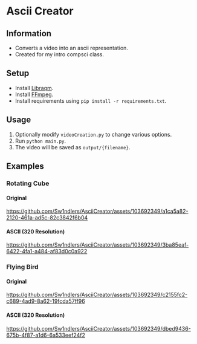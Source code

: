 # Ascii Creator

## Information

- Converts a video into an ascii representation.
- Created for my intro compsci class.

## Setup

- Install [Libraqm](https://github.com/HOST-Oman/libraqm).  
- Install [FFmpeg](https://ffmpeg.org/).  
- Install requirements using `pip install -r requirements.txt`.  

## Usage

1. Optionally modify `videoCreation.py` to change various options.
2. Run `python main.py`.
3. The video will be saved as `output/{filename}`.

## Examples

### Rotating Cube

#### Original

https://github.com/Sw1ndlers/AsciiCreator/assets/103692349/a1ca5a82-2120-461a-ad5c-82c3842f6b04

#### ASCII (320 Resolution)

https://github.com/Sw1ndlers/AsciiCreator/assets/103692349/3ba85eaf-6422-4fa1-a484-af83d0c0a922

### Flying Bird

#### Original

https://github.com/Sw1ndlers/AsciiCreator/assets/103692349/c2155fc2-c689-4ad9-8a62-19fcda57ff96

#### ASCII (320 Resolution)

https://github.com/Sw1ndlers/AsciiCreator/assets/103692349/dbed9436-675b-4f87-a1d6-6a533eef24f2






